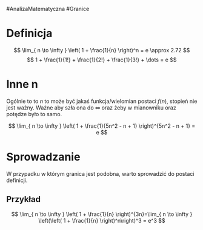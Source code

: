 #AnalizaMatematyczna #Granice
# Definicja
$$
\lim_{ n \to \infty } \left( 1 + \frac{1}{n} \right)^n  = e \approx 2.72
$$
$$
1 + \frac{1}{1!} + \frac{1}{2!} + \frac{1}{3!} + \dots = e
$$
# Inne n
Ogólnie to to $n$ to może być jakaś funkcja/wielomian postaci $f(n)$, stopień nie jest ważny. Ważne aby szła ona do $\infty$ oraz żeby w mianowniku oraz potędze było to samo.

$$
\lim_{ n \to \infty } \left(  1 + \frac{1}{5n^2 - n + 1} \right)^{5n^2 - n + 1} = e
$$

# Sprowadzanie
W przypadku w którym granica jest podobna, warto sprowadzić do postaci definicji.
## Przykład
$$
\lim_{ n \to \infty } \left( 1 + \frac{1}{n} \right)^{3n}=\lim_{ n \to \infty } \left(\left( 1 + \frac{1}{n} \right)^n\right)^3 = e^3
$$